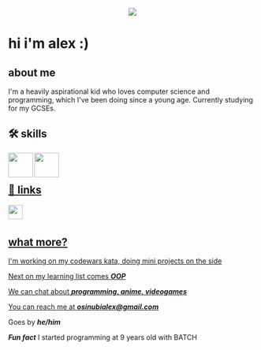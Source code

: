 <p align="center">
  <img src="https://camo.githubusercontent.com/abce3566044253c8761400d8537568f8d3c6aa4835b2b52b3a50630377181d70/68747470733a2f2f692e696d6775722e636f6d2f6c6b65714d71732e676966" />
</p>


# hi i'm alex :)


## about me
I'm a heavily aspirational kid who loves computer science and programming, which I've been doing since a young age. Currently studying for my GCSEs. 


## 🛠 skills
<a href="https://github.com/dragonbough/python"><img align="left" width="50" height="50" src="https://github.com/dragonbough/dragonbough/assets/99271006/54f52bd1-a843-46fe-8245-db2002a74a45">
<a href="https://github.com/dragonbough/c-sharp"><img align="left" width="50" height="50" src="https://github.com/dragonbough/dragonbough/assets/99271006/ee8cc16c-a638-4148-9a10-291859965e8f"> <br/> <br/>


## 🔗 links
<a href="https://www.codewars.com/users/dragonbough"><img align="left" width="29" height="29" src="https://github.com/dragonbough/dragonbough/assets/99271006/f417a7e6-fbff-4b06-9776-d616b164ae30"> <br/> <br/>


## what more?
I'm working on my codewars kata, doing mini projects on the side 

Next on my learning list comes ***OOP***

We can chat about ***programming, anime, videogames***

You can reach me at ***osinubialex@gmail.com***

Goes by ***he/him***

***Fun fact*** I started programming at 9 years old with BATCH

